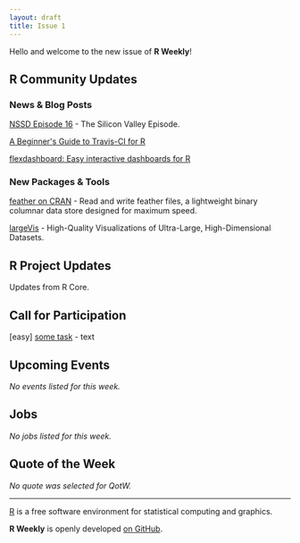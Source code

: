 ```yaml
---
layout: draft
title: Issue 1
---
```


Hello and welcome to the new issue of **R Weekly**!

## R Community Updates

### News & Blog Posts

[NSSD Episode 16](https://soundcloud.com/nssd-podcast/episode-16-the-silicon-valley-episode) - The Silicon Valley Episode.

[A Beginner's Guide to Travis-CI for R](http://juliasilge.com/blog/Beginners-Guide-to-Travis/)

[flexdashboard: Easy interactive dashboards for R](https://blog.rstudio.org/2016/05/17/flexdashboard-easy-interactive-dashboards-for-r/)

### New Packages & Tools

[feather on CRAN](https://cran.r-project.org/web/packages/feather/) - Read and write feather files, a lightweight binary columnar data store designed for maximum speed.

[largeVis](https://github.com/elbamos/largevis) - High-Quality Visualizations of Ultra-Large, High-Dimensional Datasets.

## R Project Updates

Updates from R Core.

## Call for Participation

[easy] [some task](#link) - text

## Upcoming Events

*No events listed for this week.*

## Jobs

*No jobs listed for this week.*

## Quote of the Week

*No quote was selected for QotW.*

<HR />

[R](https://www.r-project.org/) is a free software environment for statistical computing and graphics. 

**R Weekly** is openly developed [on GitHub](https://github.com/rweekly/rweekly.org).
